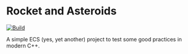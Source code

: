# Rocket and Asteroids

[![Build](https://github.com/al-76/RocketAndAsteroids/actions/workflows/cmake.yml/badge.svg)](https://github.com/al-76/RocketAndAsteroids/actions/workflows/cmake.yml)

A simple ECS (yes, yet another) project to test some good practices in modern C++.
